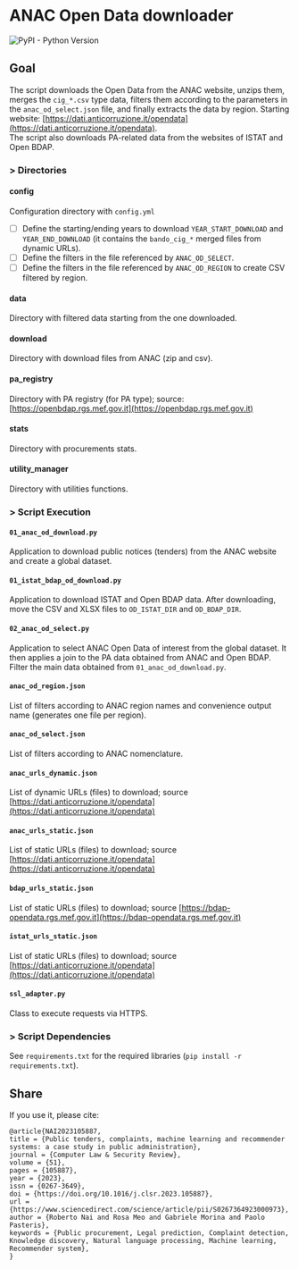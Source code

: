 # ANAC Open Data downloader

![PyPI - Python Version](https://img.shields.io/badge/python-3.12-3776AB?logo=python)

## Goal
The script downloads the Open Data from the ANAC website, unzips them, merges the ```cig_*.csv``` type data, filters them according to the parameters in the ```anac_od_select.json``` file, and finally extracts the data by region.
Starting website: [https://dati.anticorruzione.it/opendata](https://dati.anticorruzione.it/opendata).  
The script also downloads PA-related data from the websites of ISTAT and Open BDAP.  

### > Directories

#### config
Configuration directory with ```config.yml```
- [ ] Define the starting/ending years to download ```YEAR_START_DOWNLOAD``` and ```YEAR_END_DOWNLOAD``` (it contains the ```bando_cig_*``` merged files from dynamic URLs).
- [ ] Define the filters in the file referenced by ```ANAC_OD_SELECT```.
- [ ] Define the filters in the file referenced by ```ANAC_OD_REGION``` to create CSV filtered by region.

#### data
Directory with filtered data starting from the one downloaded.

#### download
Directory with download files from ANAC (zip and csv). 

#### pa_registry
Directory with PA registry (for PA type); source: [https://openbdap.rgs.mef.gov.it](https://openbdap.rgs.mef.gov.it)

#### stats
Directory with procurements stats.

#### utility_manager
Directory with utilities functions.

### > Script Execution

#### ```01_anac_od_download.py```
Application to download public notices (tenders) from the ANAC website and create a global dataset.

#### ```01_istat_bdap_od_download.py```
Application to download ISTAT and Open BDAP data. After downloading, move the CSV and XLSX files to ```OD_ISTAT_DIR``` and ```OD_BDAP_DIR```.

#### ```02_anac_od_select.py```
Application to select ANAC Open Data of interest from the global dataset. It then applies a join to the PA data obtained from ANAC and Open BDAP. Filter the main data obtained from ```01_anac_od_download.py```.

#### ```anac_od_region.json```
List of filters according to ANAC region names and convenience output name (generates one file per region).

#### ```anac_od_select.json```
List of filters according to ANAC nomenclature.

#### ```anac_urls_dynamic.json```
List of dynamic URLs (files) to download; source [https://dati.anticorruzione.it/opendata](https://dati.anticorruzione.it/opendata)

#### ```anac_urls_static.json```
List of static URLs (files) to download; source [https://dati.anticorruzione.it/opendata](https://dati.anticorruzione.it/opendata)

#### ```bdap_urls_static.json```
List of static URLs (files) to download; source [https://bdap-opendata.rgs.mef.gov.it](https://bdap-opendata.rgs.mef.gov.it)

#### ```istat_urls_static.json```
List of static URLs (files) to download; source [https://dati.anticorruzione.it/opendata](https://dati.anticorruzione.it/opendata)

#### ``ssl_adapter.py``
Class to execute requests via HTTPS.

### > Script Dependencies
See ```requirements.txt``` for the required libraries (```pip install -r requirements.txt```).  

## Share
If you use it, please cite:

```
@article{NAI2023105887,
title = {Public tenders, complaints, machine learning and recommender systems: a case study in public administration},
journal = {Computer Law & Security Review},
volume = {51},
pages = {105887},
year = {2023},
issn = {0267-3649},
doi = {https://doi.org/10.1016/j.clsr.2023.105887},
url = {https://www.sciencedirect.com/science/article/pii/S0267364923000973},
author = {Roberto Nai and Rosa Meo and Gabriele Morina and Paolo Pasteris},
keywords = {Public procurement, Legal prediction, Complaint detection, Knowledge discovery, Natural language processing, Machine learning, Recommender system},
}
```